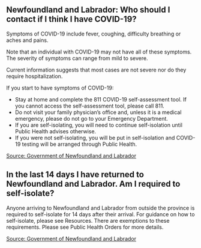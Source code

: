 ## Newfoundland and Labrador: Who should I contact if I think I have COVID-19?

Symptoms of COVID-19 include fever, coughing, difficulty breathing or aches and pains.

Note that an individual with COVID-19 may not have all of these symptoms. The severity of symptoms can range from mild to severe.

Current information suggests that most cases are not severe nor do they require hospitalization.

If you start to have symptoms of COVID-19:

- Stay at home and complete the 811 COVID-19 self-assessment tool. If you cannot access the self-assessment tool, please call 811.
- Do not visit your family physician’s office and, unless it is a medical emergency, please do not go to your Emergency Department.
- If you are self-isolating, you will need to continue self-isolation until Public Health advises otherwise.
- If you were not self-isolating, you will be put in self-isolation and COVID-19 testing will be arranged through Public Health.

[Source: Government of Newfoundland and Labrador](https://www.gov.nl.ca/covid-19/about-covid-19/)

##  In the last 14 days I have returned to Newfoundland and Labrador. Am I required to self-isolate?

Anyone arriving to Newfoundland and Labrador from outside the province is required to self-isolate for 14 days after their arrival.
For guidance on how to self-isolate, please see Resources.
There are exemptions to these requirements. Please see Public Health Orders for more details.

[Source: Government of Newfoundland and Labrador](https://www.gov.nl.ca/covid-19/faqs/)
